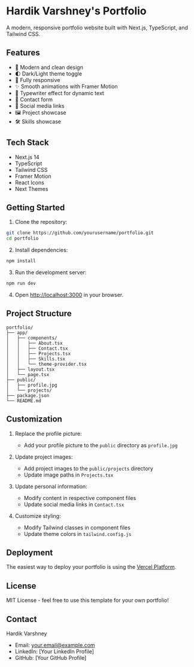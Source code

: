 # Hardik Varshney's Portfolio

A modern, responsive portfolio website built with Next.js, TypeScript, and Tailwind CSS.

## Features

- 🎨 Modern and clean design
- 🌓 Dark/Light theme toggle
- 📱 Fully responsive
- ✨ Smooth animations with Framer Motion
- 🎯 Typewriter effect for dynamic text
- 📝 Contact form
- 🔗 Social media links
- 🖼️ Project showcase
- 🛠️ Skills showcase

## Tech Stack

- Next.js 14
- TypeScript
- Tailwind CSS
- Framer Motion
- React Icons
- Next Themes

## Getting Started

1. Clone the repository:
```bash
git clone https://github.com/yourusername/portfolio.git
cd portfolio
```

2. Install dependencies:
```bash
npm install
```

3. Run the development server:
```bash
npm run dev
```

4. Open [http://localhost:3000](http://localhost:3000) in your browser.

## Project Structure

```
portfolio/
├── app/
│   ├── components/
│   │   ├── About.tsx
│   │   ├── Contact.tsx
│   │   ├── Projects.tsx
│   │   ├── Skills.tsx
│   │   └── theme-provider.tsx
│   ├── layout.tsx
│   └── page.tsx
├── public/
│   ├── profile.jpg
│   └── projects/
├── package.json
└── README.md
```

## Customization

1. Replace the profile picture:
   - Add your profile picture to the `public` directory as `profile.jpg`

2. Update project images:
   - Add project images to the `public/projects` directory
   - Update image paths in `Projects.tsx`

3. Update personal information:
   - Modify content in respective component files
   - Update social media links in `Contact.tsx`

4. Customize styling:
   - Modify Tailwind classes in component files
   - Update theme colors in `tailwind.config.js`

## Deployment

The easiest way to deploy your portfolio is using the [Vercel Platform](https://vercel.com/new).

## License

MIT License - feel free to use this template for your own portfolio!

## Contact

Hardik Varshney
- Email: your.email@example.com
- LinkedIn: [Your LinkedIn Profile]
- GitHub: [Your GitHub Profile]
